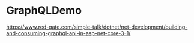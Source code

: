 # GraphQLDemo
https://www.red-gate.com/simple-talk/dotnet/net-development/building-and-consuming-graphql-api-in-asp-net-core-3-1/
